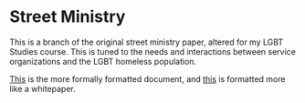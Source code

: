 # Street Ministry

This is a branch of the original street ministry paper, altered for my LGBT Studies course.
This is tuned to the needs and interactions between service organizations and the LGBT homeless population.

[This](arxiv.pdf) is the more formally formatted document, and [this](vanilla.pdf) is formatted more like a whitepaper.

